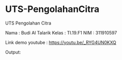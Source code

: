 # UTS-PengolahanCitra

UTS Pengolahan Citra

Nama    : Budi Al Talarik
Kelas   : TI.19.F1
NIM     : 311910597

Link demo youtube : https://youtu.be/_RYG4UN0KXQ


Output:

